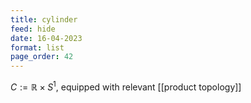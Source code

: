 ```yaml
---
title: cylinder
feed: hide
date: 16-04-2023
format: list
page_order: 42
---
```



$C:=\mathbb R\times S^1$, equipped with relevant [[product topology]]
